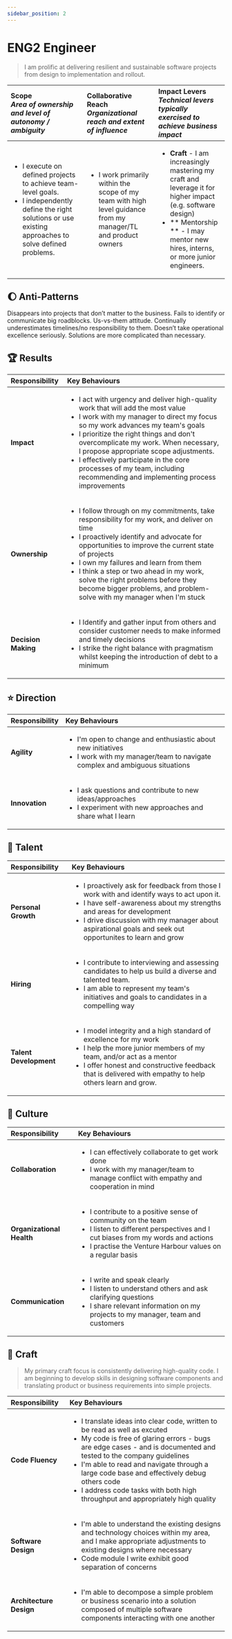 ```yaml
---
sidebar_position: 2
---
```


# ENG2 Engineer

> I am prolific at delivering resilient and sustainable software projects from design to implementation and rollout.

| **Scope** <br /> *Area of ownership and level of autonomy / ambiguity* | **Collaborative Reach** <br /> *Organizational reach and extent of influence* | **Impact Levers** <br /> *Technical levers typically exercised to achieve business impact* |
| :-------- | :-------- | :--------- |
| <ul><li>I execute on defined projects to achieve team-level goals.</li><li>I independently define the right solutions or use existing approaches to solve defined problems. </li></ul> | <ul><li>I work primarily within the scope of my team with high level guidance from my manager/TL and product owners</li></ul> | <ul><li>**Craft** - I am increasingly mastering my craft and leverage it for higher impact (e.g. software design)</li><li>** Mentorship ** - I may mentor new hires, interns, or more junior engineers.</li></ul> |

## :moon:  Anti-Patterns

Disappears into projects that don’t matter to the business. Fails to identify or communicate big roadblocks. Us-vs-them attitude. Continually underestimates timelines/no responsibility to them. Doesn’t take operational excellence seriously. Solutions are more complicated than necessary. 

## :trophy:  Results

| **Responsibility** | **Key Behaviours** |
| :----------------- | :----------------- |
| **Impact** | <ul><li>I act with urgency and deliver high-quality work that will add the most value</li><li>I work with my manager to direct my focus so my work advances my team's goals</li><li>I prioritize the right things and don't overcomplicate my work. When necessary, I propose appropriate scope adjustments.</li><li>I effectively participate in the core processes of my team, including recommending and implementing process improvements</li></ul> |
| **Ownership** | <ul><li>I follow through on my commitments, take responsibility for my work, and deliver on time</li><li>I proactively identify and advocate for opportunities to improve the current state of projects</li><li>I own my failures and learn from them</li><li>I think a step or two ahead in my work, solve the right problems before they become bigger problems, and problem-solve with my manager when I'm stuck</li></ul> |
| **Decision Making** | <ul><li>I Identify and gather input from others and consider customer needs to make informed and timely decisions</li><li>I strike the right balance with pragmatism whilst keeping the introduction of debt to a minimum</li></ul> |

## :star: Direction

|  **Responsibility** | **Key Behaviours** |
| :------------------ | :----------------- |
| **Agility** | <ul><li>I'm open to change and enthusiastic about new initiatives</li><li>I work with my manager/team to navigate complex and ambiguous situations</li></ul> |
| **Innovation** | <ul><li>I ask questions and contribute to new ideas/approaches</li><li>I experiment with new approaches and share what I learn</li></ul>

## :evergreen_tree: Talent

|  **Responsibility** | **Key Behaviours** |
| :------------------ | :----------------- |
| **Personal Growth** | <ul><li>I proactively ask for feedback from those I work with and identify ways to act upon it.</li><li>I have self-awareness about my strengths and areas for development</li><li>I drive discussion with my manager about aspirational goals and seek out opportunites to learn and grow</li></ul>
| **Hiring**          | <ul><li>I contribute to interviewing and assessing candidates to help us build a diverse and talented team.</li><li>I am able to represent my team's initiatives and goals to candidates in a compelling way</li></ul>
| **Talent Development** | <ul><li>I model integrity and a high standard of excellence for my work</li><li>I help the more junior members of my team, and/or act as a mentor</li><li>I offer honest and constructive feedback that is delivered with empathy to help others learn and grow.</li></ul> |

## :rainbow: Culture

|  **Responsibility** | **Key Behaviours** |
| :------------------ | :----------------- |
| **Collaboration**   | <ul><li>I can effectively collaborate to get work done</li><li>I work with my manager/team to manage conflict with empathy and cooperation in mind</li></ul> |
| **Organizational Health** | <ul><li>I contribute to a positive sense of community on the team</li><li>I listen to different perspectives and I cut biases from my words and actions</li><li>I practise the Venture Harbour values on a regular basis</li></ul> |
| **Communication** | <ul><li>I write and speak clearly</li><li>I listen to understand others and ask clarifying questions</li><li>I share relevant information on my projects to my manager, team and customers</li></ul> |

## :owl: Craft

> My primary craft focus is consistently delivering high-quality code. I am beginning to develop skills in designing software components and translating product or business requirements into simple projects.

|  **Responsibility** | **Key Behaviours** |
| :------------------ | :----------------- |
| **Code Fluency** | <ul><li>I translate ideas into clear code, written to be read as well as excuted</li><li>My code is free of glaring errors - bugs are edge cases - and is documented and tested to the company guidelines</li><li>I'm able to read and navigate through a large code base and effectively debug others code</li><li>I address code tasks with both high throughput and appropriately high quality</li></ul> |
| **Software Design** | <ul><li>I'm able to understand the existing designs and technology choices within my area, and I make appropriate adjustments to existing designs where necessary</li><li>Code module I write exhibit good separation of concerns</li></ul>|
| **Architecture Design** | <ul><li>I'm able to decompose a simple problem or business scenario into a solution composed of multiple software components interacting with one another</li></ul> |